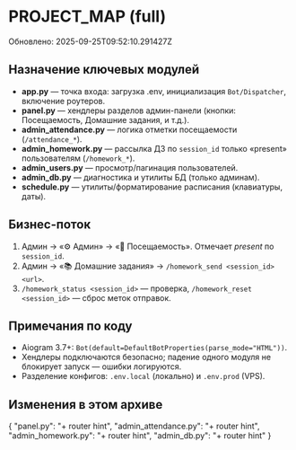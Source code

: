 # PROJECT_MAP (full)

Обновлено: 2025-09-25T09:52:10.291427Z

## Назначение ключевых модулей
- **app.py** — точка входа: загрузка .env, инициализация `Bot/Dispatcher`, включение роутеров.
- **panel.py** — хендлеры разделов админ-панели (кнопки: Посещаемость, Домашние задания, и т.д.).
- **admin_attendance.py** — логика отметки посещаемости (`/attendance_*`).
- **admin_homework.py** — рассылка ДЗ по `session_id` только «present» пользователям (`/homework_*`).
- **admin_users.py** — просмотр/пагинация пользователей.
- **admin_db.py** — диагностика и утилиты БД (только админам).
- **schedule.py** — утилиты/форматирование расписания (клавиатуры, даты).

## Бизнес-поток
1. Админ → «⚙️ Админ» → «🧾 Посещаемость». Отмечает *present* по `session_id`.
2. Админ → «📚 Домашние задания» → `/homework_send <session_id> <url>`.
3. `/homework_status <session_id>` — проверка, `/homework_reset <session_id>` — сброс меток отправок.

## Примечания по коду
- Aiogram 3.7+: `Bot(default=DefaultBotProperties(parse_mode="HTML"))`.
- Хендлеры подключаются безопасно; падение одного модуля не блокирует запуск — ошибки логируются.
- Разделение конфигов: `.env.local` (локально) и `.env.prod` (VPS).

## Изменения в этом архиве
{
  "panel.py": "+ router hint",
  "admin_attendance.py": "+ router hint",
  "admin_homework.py": "+ router hint",
  "admin_db.py": "+ router hint"
}

